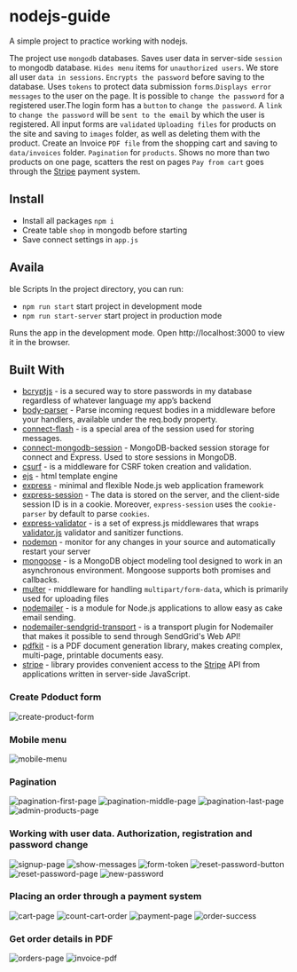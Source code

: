 # nodejs-guide

A simple project to practice working with nodejs.

The project use `mongodb` databases.
Saves user data in server-side `session` to mongodb database.
`Hides menu` items for `unauthorized users`. 
We store all user `data in sessions`.
`Encrypts the password` before saving to the database. Uses `tokens` to protect data submission `forms`.`Displays error messages` to the user on the page.
It is possible to `change the password` for a registered user.The login form has a `button` to `change the password`. A `link` to `change the password` will be `sent to the email` by which the user is registered.
All input forms are `validated`
`Uploading files` for products on the site and saving to `images` folder, as well as deleting them with the product. Create an Invoice `PDF file` from the shopping cart and saving to `data/invoices` folder.
`Pagination` for `products`. Shows no more than two products on one page, scatters the rest on pages
`Pay from cart` goes through the [Stripe](https://stripe.com/) payment system.



## Install
* Install all packages  `npm i`
* Create table `shop` in mongodb before starting
* Save connect settings in `app.js`


## Availa
ble Scripts
In the project directory, you can run:
* `npm run start` start project in development mode
* `npm run start-server` start project in production mode

Runs the app in the development mode. Open http://localhost:3000 to view it in the browser.


## Built With
* [bcryptjs](https://github.com/dcodeIO/bcrypt.js) - is a secured way to store passwords in my database regardless of whatever language my app’s backend
* [body-parser](https://github.com/expressjs/body-parser) - Parse incoming request bodies in a middleware before your handlers, available under the req.body property.
* [connect-flash](https://github.com/jaredhanson/connect-flash) - is a special area of the session used for storing messages.
* [connect-mongodb-session](https://github.com/mongodb-js/connect-mongodb-session) - MongoDB-backed session storage for connect and Express. Used to store sessions in MongoDB.
* [csurf](https://github.com/expressjs/csurf) - is a middleware for CSRF token creation and validation.
* [ejs](https://github.com/mde/ejs) - html template engine
* [express](https://expressjs.com/ru/) - minimal and flexible Node.js web application framework
* [express-session](https://github.com/expressjs/session) - The data is stored on the server, and the client-side session ID is in a cookie. Moreover, `express-session` uses the `cookie-parser` by default to parse `cookies`.
* [express-validator](https://express-validator.github.io/docs/) - is a set of express.js middlewares that wraps [validator.js](https://github.com/validatorjs/validator.js) validator and sanitizer functions.
* [nodemon](https://nodemon.io/) - monitor for any changes in your source and automatically restart your server
* [mongoose](https://mongoosejs.com/) -  is a MongoDB object modeling tool designed to work in an asynchronous environment. Mongoose supports both promises and callbacks.
* [multer](https://github.com/expressjs/multer) - middleware for handling `multipart/form-data`, which is primarily used for uploading files
* [nodemailer](https://nodemailer.com/about/) - is a module for Node.js applications to allow easy as cake email sending.
* [nodemailer-sendgrid-transport](https://github.com/sendgrid/nodemailer-sendgrid-transport) - is a transport plugin for Nodemailer that makes it possible to send through SendGrid's Web API!
* [pdfkit](https://github.com/foliojs/pdfkit) -  is a PDF document generation library, makes creating complex, multi-page, printable documents easy.
* [stripe](https://github.com/stripe/stripe-node) - library provides convenient access to the [Stripe](https://stripe.com/) API from applications written in server-side JavaScript.



### Create Pdoduct form
![create-product-form](./templates/create-product-form.jpg)

### Mobile menu
![mobile-menu](./templates/mobile-menu.jpg)

### Pagination
![pagination-first-page](./templates/pagination-first-page.jpg)
![pagination-middle-page](./templates/pagination-middle-page.jpg)
![pagination-last-page](./templates/pagination-last-page.jpg)
![admin-products-page](./templates/admin-products.jpg)

### Working with user data. Authorization, registration and password change
![signup-page](./templates/1.signpup-page.jpg)
![show-messages](./templates/2.show-messages.jpg)
![form-token](./templates/3.form-token.jpg)
![reset-password-button](./templates/4.reset-password-button.jpg)
![reset-password-page](./templates/5.reset-password-page.jpg)
![new-password](./templates/6.new-password.jpg)

### Placing an order through a payment system
![cart-page](./templates/cart-page.jpg)
![count-cart-order](./templates/count-cart-order.jpg)
![payment-page](./templates/payment-page.jpg)
![order-success](./templates/order-success.jpg)

### Get order details in PDF
![orders-page](./templates/orders-page.jpg)
![invoice-pdf](./templates/invoice-pdf.jpg)
